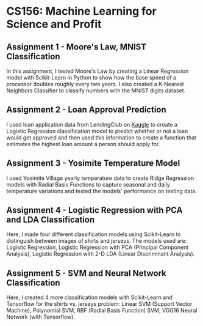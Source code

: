 # CS156: Machine Learning for Science and Profit
## Assignment 1 - Moore's Law, MNIST Classification
In this assignment, I tested Moore's Law by creating a Linear Regression model with Scikit-Learn in Python to show how the base speed of a processor doubles roughly every two years. I also created a K-Nearest Neighbors Classifier to classify numbers with the MNIST digits dataset.

## Assignment 2 - Loan Approval Prediction
I used loan application data from LendingClub on [Kaggle](https://www.kaggle.com/wordsforthewise/lending-club) to create a Logistic Regression classification model to predict whether or not a loan would get approved and then used this information to create a function that estimates the highest loan amount a person should apply for.

## Assignment 3 - Yosimite Temperature Model
I used Yosimite Village yearly temperature data to create Ridge Regression models with Radial Basis Functions to capture seasonal and daily temperature variations and tested the models' performance on testing data.

## Assignment 4 - Logistic Regression with PCA and LDA Classification
Here, I made four different classification models using Scikit-Learn to distinguish between images of shirts and jerseys. The models used are: Logistic Regression, Logistic Regression with PCA (Principal Component Analysis), Logistic Regression with 2-D LDA (Linear Discriminant Analysis). 


## Assignment 5 - SVM and Neural Network Classification
Here, I created 4 more classification models with Scikit-Learn and Tensorflow for the shirts vs. jerseys problem: Linear SVM (Support Vector Machine), Polynomial SVM, RBF (Radial Basis Function) SVM, VGG16 Neural Network (with Tensorflow).
